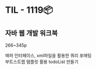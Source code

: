 # TIL - 1119📦

## 자바 웹 개발 워크북
266~345p  
  
매퍼 인터페이스, xml파일을 활용한 쿼리 포매팅  
부트스트랩 템플릿 활용 todoList 만들기 

